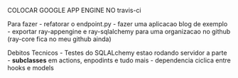 
COLOCAR GOOGLE APP ENGINE NO travis-ci


Para fazer
    - refatorar o endpoint.py
    - fazer uma aplicacao blog de exemplo
    - exportar ray-appengine e ray-sqlalchemy para uma organizacao no github (ray-core fica no meu github ainda)

Debitos Tecnicos
    - Testes do SQLALchemy estao rodando servidor a parte
    - __subclasses__ em actions, enpodints e tudo mais
    - dependencia ciclica entre hooks e models
